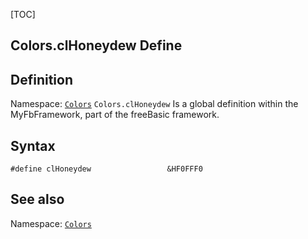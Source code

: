 [TOC]
## Colors.clHoneydew Define

## Definition
Namespace: [`Colors`](Colors.md)
`Colors.clHoneydew` Is a global definition within the MyFbFramework, part of the freeBasic framework.
## Syntax

```freeBasic
#define clHoneydew                 &HF0FFF0
```

## See also
Namespace: [`Colors`](Colors.md)
